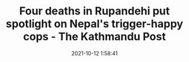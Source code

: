 ---
"title": "Four deaths in Rupandehi put spotlight on Nepal's trigger-happy cops - The Kathmandu Post"
"date": "2021-10-12 1:58:41"
"feed_name": "GOOGLENEWSINDUSTRIAL"
"feed_website": "https://news.google.com/search?q=industrial%2Bincident&hl=en-US&gl=US&ceid=US:en"
"feed_rss": "https://news.google.com/rss/search?q=industrial%2Bincident&hl=en-US&gl=US&ceid=US:en"
"link": "https://kathmandupost.com/national/2021/10/12/four-deaths-in-rupandehi-put-spotlight-on-nepal-s-trigger-happy-cops"
"source": "{'href': 'https://kathmandupost.com', 'title': 'The Kathmandu Post'}"
"file": "_posts/2021-1-1-d48e650dd26f6bded95386ad5280851f74c3d342.md"
"accident": "0"
"drilling": "0"
"dead": "0"
"injured": "0"
"arrested": "0"
"place": "unknown place"
"where": "unknown site"
"causes": "unknown"
"place_uri": "unknown place"
---
